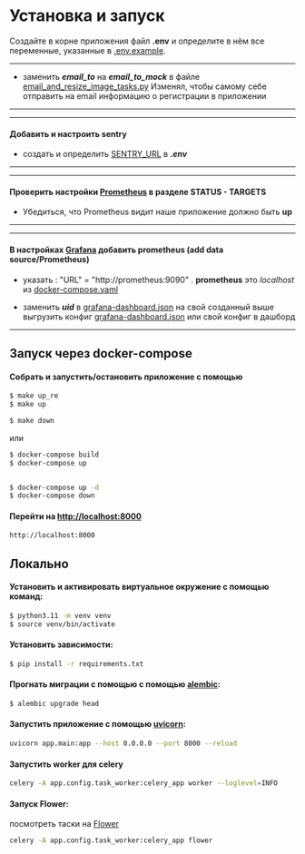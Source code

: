 # Установка и запуск
Создайте в корне приложения файл **.env** и определите в нём все переменные, указанные в [.env.example](./.env.example).
___
- заменить **_email_to_** на **_email_to_mock_** в файле [email_and_resize_image_tasks.py](./app/tasks/email_and_resize_image_tasks.py)
Изменял, чтобы самому себе отправить на email информацию о регистрации в приложении
___

___
#### Добавить и настроить sentry
- создать и определить [SENTRY_URL](https://sentry.io/issues/?project=4506698945200128) в **_.env_**
___

___

#### Проверить настройки [Prometheus](http://localhost:9090/targets) в разделе STATUS - TARGETS
- Убедиться, что Prometheus видит наше приложение должно быть **up**
___
___

#### В настройках [Grafana](http://localhost:3000/datasources) добавить prometheus (add data source/Prometheus)

- указать : "URL" = "http://prometheus:9090"  .
**prometheus** это _localhost_  из [docker-compose.yaml](./docker-compose.yaml)


- заменить **_uid_** в [grafana-dashboard.json](./grafana-dashboard.json) на свой созданный выше
выгрузить конфиг [grafana-dashboard.json](./grafana-dashboard.json) или свой конфиг в дашборд
___

## Запуск через docker-compose

#### Собрать и запустить/остановить приложение с помощью
```sh
$ make up_re
$ make up

$ make down
```
или
```sh
$ docker-compose build
$ docker-compose up


$ docker-compose up -d
$ docker-compose down

```


#### Перейти на [http://localhost:8000](http://localhost:8000)
```sh
http://localhost:8000
```


## Локально

#### Установить и активировать виртуальное окружение с помощью команд:
```sh
$ python3.11 -m venv venv
$ source venv/bin/activate
```

#### Установить зависимости:
```sh
$ pip install -r requirements.txt
```


#### Прогнать миграции с помощью с помощью [alembic](https://alembic.sqlalchemy.org/en/latest/):
```sh
$ alembic upgrade head
```


#### Запустить приложение с помощью [uvicorn](https://www.uvicorn.org/):
```sh
uvicorn app.main:app --host 0.0.0.0 --port 8000 --reload
```

#### Запустить worker для celery
```sh
celery -A app.config.task_worker:celery_app worker --loglevel=INFO
```


#### Запуск Flower:
посмотреть таски на [Flower](http://localhost:5555)
```sh
celery -A app.config.task_worker:celery_app flower
```
